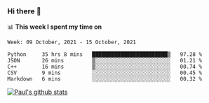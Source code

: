 ### Hi there 👋

📊 **This week I spent my time on**
<!--START_SECTION:waka-->
```text
Week: 09 October, 2021 - 15 October, 2021

Python     35 hrs 8 mins   ████████████████████████▒   97.28 % 
JSON       26 mins         ▒░░░░░░░░░░░░░░░░░░░░░░░░   01.21 % 
C++        16 mins         ▒░░░░░░░░░░░░░░░░░░░░░░░░   00.74 % 
CSV        9 mins          ░░░░░░░░░░░░░░░░░░░░░░░░░   00.45 % 
Markdown   6 mins          ░░░░░░░░░░░░░░░░░░░░░░░░░   00.32 % 
```
<!--END_SECTION:waka-->


[![Paul's github stats](https://github-readme-stats.vercel.app/api?username=mickeyouyou&theme=dracula&show_icons=true)](https://github.com/anuraghazra/github-readme-stats)
